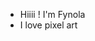- Hiiii ! I'm Fynola
- I love pixel art


<!---
Fynola/Fynola is a ✨ special ✨ repository because its `README.md` (this file) appears on your GitHub profile.
You can click the Preview link to take a look at your changes.
--->
